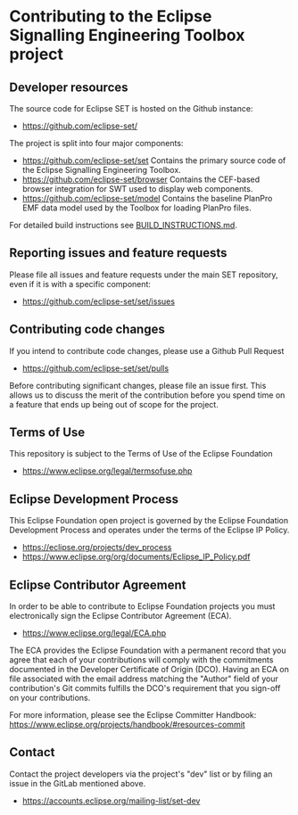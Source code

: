 # Contributing to the Eclipse Signalling Engineering Toolbox project

## Developer resources

The source code for Eclipse SET is hosted on the Github instance:

* https://github.com/eclipse-set/

The project is split into four major components:

* https://github.com/eclipse-set/set Contains the primary source code of the Eclipse Signalling Engineering Toolbox.
* https://github.com/eclipse-set/browser Contains the CEF-based browser integration for SWT used to display web components.
* https://github.com/eclipse-set/model Contains the baseline PlanPro EMF data model used by the Toolbox for loading PlanPro files. 

For detailed build instructions see [BUILD_INSTRUCTIONS.md](BUILD_INSTRUCTIONS.md).

## Reporting issues and feature requests

Please file all issues and feature requests under the main SET repository, even if it is with a specific component:

* https://github.com/eclipse-set/set/issues

## Contributing code changes

If you intend to contribute code changes, please use a Github Pull Request 

* https://github.com/eclipse-set/set/pulls

Before contributing significant changes, please file an issue first. This allows us to discuss the merit of the contribution before you spend time on a feature that ends up being out of scope for the project. 

## Terms of Use

This repository is subject to the Terms of Use of the Eclipse Foundation

* https://www.eclipse.org/legal/termsofuse.php

## Eclipse Development Process

This Eclipse Foundation open project is governed by the Eclipse Foundation
Development Process and operates under the terms of the Eclipse IP Policy.

* https://eclipse.org/projects/dev_process
* https://www.eclipse.org/org/documents/Eclipse_IP_Policy.pdf

## Eclipse Contributor Agreement

In order to be able to contribute to Eclipse Foundation projects you must
electronically sign the Eclipse Contributor Agreement (ECA).

* https://www.eclipse.org/legal/ECA.php

The ECA provides the Eclipse Foundation with a permanent record that you agree
that each of your contributions will comply with the commitments documented in
the Developer Certificate of Origin (DCO). Having an ECA on file associated with
the email address matching the "Author" field of your contribution's Git commits
fulfills the DCO's requirement that you sign-off on your contributions.

For more information, please see the Eclipse Committer Handbook:
https://www.eclipse.org/projects/handbook/#resources-commit

## Contact

Contact the project developers via the project's "dev" list or by filing an issue in the GitLab mentioned above.

* https://accounts.eclipse.org/mailing-list/set-dev
